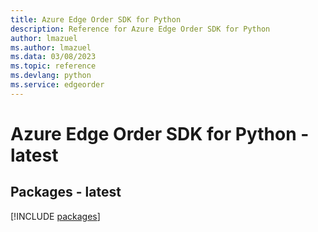 ```yaml
---
title: Azure Edge Order SDK for Python
description: Reference for Azure Edge Order SDK for Python
author: lmazuel
ms.author: lmazuel
ms.data: 03/08/2023
ms.topic: reference
ms.devlang: python
ms.service: edgeorder
---
```

# Azure Edge Order SDK for Python - latest
## Packages - latest
[!INCLUDE [packages](edge-order-index.md)]